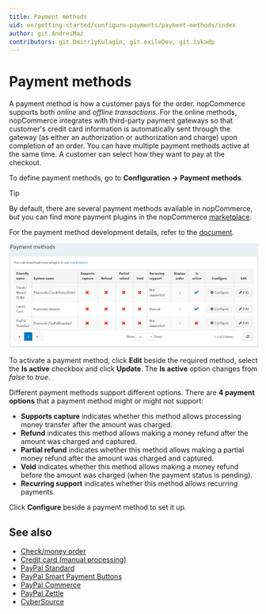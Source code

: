 ```yaml
---
title: Payment methods
uid: en/getting-started/configure-payments/payment-methods/index
author: git.AndreiMaz
contributors: git.DmitriyKulagin, git.exileDev, git.ivkadp
---
```


# Payment methods

A payment method is how a customer pays for the order. nopCommerce supports both *online* and *offline transactions*. For the online methods, nopCommerce integrates with third-party payment gateways so that customer's credit card information is automatically sent through the gateway (as either an authorization or authorization and charge) upon completion of an order. You can have multiple payment methods active at the same time. A customer can select how they want to pay at the checkout.

To define payment methods, go to **Configuration →  Payment methods**.

> [!TIP]
>
> By default, there are several payment methods available in nopCommerce, but you can find more payment plugins in the nopCommerce [marketplace](https://www.nopcommerce.com/marketplace).

For the payment method development details, refer to the [document](xref:en/developer/plugins/payment-method).

![methods](_static/index/payment-methods.jpg)

To activate a payment method, click **Edit** beside the required method, select the **Is active** checkbox and click **Update**. The **Is active** option changes from *false* to *true*.

 Different payment methods support different options. There are **4 payment options** that a payment method might or might not support:

* **Supports capture** indicates whether this method allows processing money transfer after the amount was charged.
* **Refund** indicates this method allows making a money refund after the amount was charged and captured.
* **Partial refund** indicates whether this method allows making a partial money refund after the amount was charged and captured.
* **Void** indicates whether this method allows making a money refund before the amount was charged (when the payment status is pending).
* **Recurring support** indicates whether this method allows recurring payments.

Click **Configure** beside a payment method to set it up.

## See also

* [Check/money order](xref:en/getting-started/configure-payments/payment-methods/check-money-order)
* [Credit card (manual processing)](xref:en/getting-started/configure-payments/payment-methods/credit-card-manual-processing)
* [PayPal Standard](xref:en/getting-started/configure-payments/payment-methods/paypal-standard)
* [PayPal Smart Payment Buttons](xref:en/getting-started/configure-payments/payment-methods/paypal-smart-payment-buttons)
* [PayPal Commerce](xref:en/getting-started/configure-payments/payment-methods/paypal-commerce)
* [PayPal Zettle](xref:en/getting-started/configure-payments/payment-methods/paypal-zettle)
* [CyberSource](xref:en/getting-started/configure-payments/payment-methods/cybersource)
